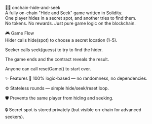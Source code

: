 🕵️‍♀️ onchain-hide-and-seek      
A fully on-chain "Hide and Seek" game written in Solidity.      
One player hides in a secret spot, and another tries to find them.   
No tokens. No rewards. Just pure game logic on the blockchain.      
       
🎮 Game Flow      
Hider calls hide(spot) to choose a secret location (1–5).    
       
Seeker calls seek(guess) to try to find the hider.  
    
The game ends and the contract reveals the result.     
      
Anyone can call resetGame() to start over.   
        
✨ Features 
🧠 100% logic-based — no randomness, no dependencies. 
     
⚙️ Stateless rounds — simple hide/seek/reset loop.  
 
🛡️ Prevents the same player from hiding and seeking. 
     
🔒 Secret spot is stored privately (but visible on-chain for advanced seekers). 
